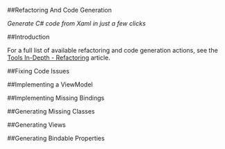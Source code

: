 ##Refactoring And Code Generation

*Generate C# code from Xaml in just a few clicks*

##Introduction


For a full list of available refactoring and code generation actions, see the [Tools In-Depth - Refactoring](tools-in-depth/refactorings.md) article.

##Fixing Code Issues

##Implementing a ViewModel

##Implementing Missing Bindings

##Generating Missing Classes

##Generating Views

##Generating Bindable Properties

##
